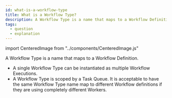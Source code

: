 ```yaml
---
id: what-is-a-workflow-type
title: What is a Workflow Type?
description: A Workflow Type is a name that maps to a Workflow Definition.
tags:
  - question
  - explanation
---
```


import CenteredImage from "../components/CenteredImage.js"

A Workflow Type is a name that maps to a Workflow Definition.

- A single Workflow Type can be instantiated as multiple Workflow Executions.
- A Workflow Type is scoped by a Task Queue.
  It is acceptable to have the same Workflow Type name map to different Workflow definitions if they are using completely different Workers.

<CenteredImage
imagePath="/diagrams/workflow-type-cardinality.svg"
imageSize="75"
title="Workflow Type cardinality with Workflow Definitions and Workflow Executions"
/>
